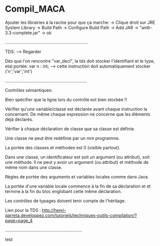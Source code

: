 # Compil_MACA

Ajouter les librairies à la racine pour que ça marche:
-> Clique droit sur JRE System Library
-> Build Path
-> Configure Build Path
-> Add JAR -> "antlr-3.3-complete.jar"
-> ok

....................................................................

TDS: --> Regarder 

Dès que l'on rencontre "var_decl", la tds doit stocker l'identifiant et le type, etal portée:
    var n : int; --> cette instruction doit automatiquement stocker ('n';'var';'int')

...................................................................

Contrôles sémantiques:

Bien spécifier que la ligne lors du contrôle est bien stockée !!

Vérifier qu'une variable/classe est déclarée avant chaque instruction la concernant. De même chaque expression ne concerne que les éléments déjà déclarés.

Vérifier à chaque déclaration de classe que sa classe est définie.

Une classe ne peut être redéfinie par un mm programme.

La portée des classes et méthodes est 0 (visible partout).

Dans une classe, un identificateur est soit un argument (ou attribut), soit une méthode. Il ne peut y avoir un argument (ou attribut) et méthode de même nom dans une classe.

Règles de portée des arguments et variables locales comme dans Java.

La portée d'une variable locale commence à la fin de sa déclaration et et termine à la fin du bloc englobant cette même déclaration.

Les contrôles de typages doivent tenir compte de l'héritage.

Lien pour la TDS : http://henri-garreta.developpez.com/tutoriels/techniques-outils-compilation/?page=page_4

...............................................................

test
